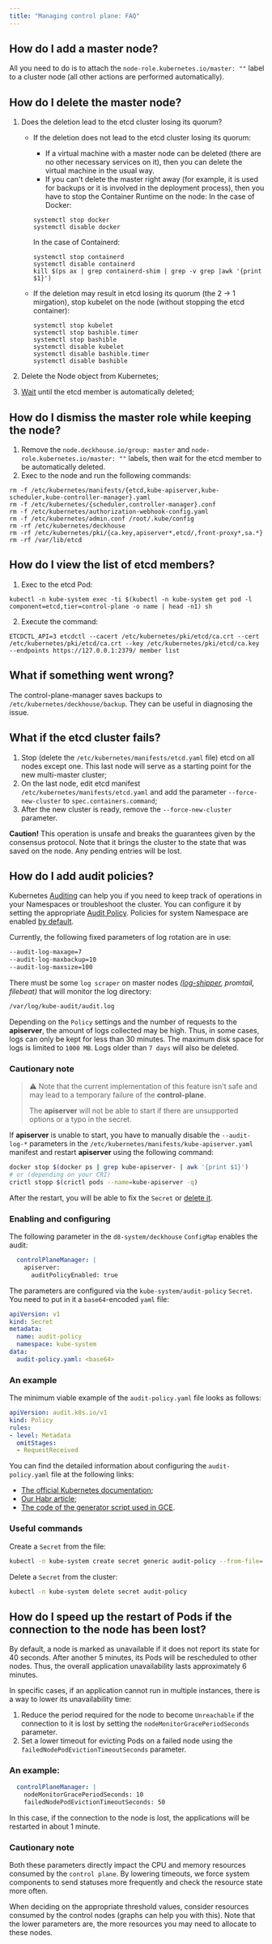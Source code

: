 ```yaml
---
title: "Managing control plane: FAQ"
---
```


## How do I add a master node?

All you need to do is to attach the `node-role.kubernetes.io/master: ""` label to a cluster node (all other actions are performed automatically).

## How do I delete the master node?

1. Does the deletion lead to the etcd cluster losing its quorum?
   * If the deletion does not lead to the etcd cluster losing its quorum:
     * If a virtual machine with a master node can be deleted (there are no other necessary services on it), then you can delete the virtual machine in the usual way.
     * If you can't delete the master right away (for example, it is used for backups or it is involved in the deployment process), then you have to stop the Container Runtime on the node:
      In the case of Docker:
      ```shell
      systemctl stop docker
      systemctl disable docker
      ```
      In the case of Containerd:
      ```shell
      systemctl stop containerd
      systemctl disable containerd
      kill $(ps ax | grep containerd-shim | grep -v grep |awk '{print $1}')
      ```

   * If the deletion may result in etcd losing its quorum (the 2 -> 1 mirgation), stop kubelet on the node (without stopping the etcd container):
        
      ```shell
      systemctl stop kubelet
      systemctl stop bashible.timer
      systemctl stop bashible
      systemctl disable kubelet
      systemctl disable bashible.timer
      systemctl disable bashible
      ```

2. Delete the Node object from Kubernetes;
3. [Wait](#how-do-i-view-the-list-of-etcd-members) until the etcd member is automatically deleted;

## How do I dismiss the master role while keeping the node?

1. Remove the `node.deckhouse.io/group: master` and `node-role.kubernetes.io/master: ""` labels, then wait for the etcd member to be automatically deleted.
2. Exec to the node and run the following commands:
  ```shell
  rm -f /etc/kubernetes/manifests/{etcd,kube-apiserver,kube-scheduler,kube-controller-manager}.yaml
  rm -f /etc/kubernetes/{scheduler,controller-manager}.conf
  rm -f /etc/kubernetes/authorization-webhook-config.yaml
  rm -f /etc/kubernetes/admin.conf /root/.kube/config
  rm -rf /etc/kubernetes/deckhouse
  rm -rf /etc/kubernetes/pki/{ca.key,apiserver*,etcd/,front-proxy*,sa.*}
  rm -rf /var/lib/etcd
  ```

## How do I view the list of etcd members?

1. Exec to the etcd Pod:
  ```shell
  kubectl -n kube-system exec -ti $(kubectl -n kube-system get pod -l component=etcd,tier=control-plane -o name | head -n1) sh
  ```
2. Execute the command:
  ```shell
  ETCDCTL_API=3 etcdctl --cacert /etc/kubernetes/pki/etcd/ca.crt --cert /etc/kubernetes/pki/etcd/ca.crt --key /etc/kubernetes/pki/etcd/ca.key --endpoints https://127.0.0.1:2379/ member list
  ```

## What if something went wrong?

The control-plane-manager saves backups to `/etc/kubernetes/deckhouse/backup`. They can be useful in diagnosing the issue.

## What if the etcd cluster fails?

1. Stop (delete the `/etc/kubernetes/manifests/etcd.yaml` file) etcd on all nodes except one. This last node will serve as a starting point for the new multi-master cluster;
2. On the last node, edit etcd manifest `/etc/kubernetes/manifests/etcd.yaml` and add the parameter `--force-new-cluster` to `spec.containers.command`;
3. After the new cluster is ready, remove the `--force-new-cluster` parameter.

**Caution!** This operation is unsafe and breaks the guarantees given by the consensus protocol. Note that it brings the cluster to the state that was saved on the node. Any pending entries will be lost.

## How do I add audit policies?

Kubernetes [Auditing](https://kubernetes.io/docs/tasks/debug-application-cluster/debug-cluster/) can help you if you need to keep track of operations in your Namespaces or troubleshoot the cluster. You can configure it by setting the appropriate [Audit Policy](https://kubernetes.io/docs/tasks/debug-application-cluster/audit/#audit-policy). Policies for system Namespace are enabled [by default](#auditing).

Currently, the following fixed parameters of log rotation are in use:
```bash
--audit-log-maxage=7
--audit-log-maxbackup=10
--audit-log-maxsize=100
```
There must be some `log scraper` on master nodes  *([log-shipper](../460-log-shipper/cr.html#clusterloggingconfig), promtail, filebeat)* that will monitor the log directory:
```bash
/var/log/kube-audit/audit.log
```
Depending on the `Policy` settings and the number of requests to the **apiserver**, the amount of logs collected may be high. Thus, in some cases, logs can only be kept for less than 30 minutes. The maximum disk space for logs is limited to `1000 MB`.  Logs older than `7 days` will also be deleted.

### Cautionary note
> ⚠️ Note that the current implementation of this feature isn't safe and may lead to a temporary failure of the **control-plane**.
>
> The **apiserver** will not be able to start if there are unsupported options or a typo in the secret.

If **apiserver** is unable to start, you have to manually disable the `--audit-log-*` parameters in the `/etc/kubernetes/manifests/kube-apiserver.yaml` manifest and restart **apiserver** using the following command:
```bash
docker stop $(docker ps | grep kube-apiserver- | awk '{print $1}')
# or (depending on your CRI)
crictl stopp $(crictl pods --name=kube-apiserver -q)
```
After the restart, you will be able to fix the `Secret` or [delete it](#useful-commands).

### Enabling and configuring
The following parameter in the `d8-system/deckhouse` `ConfigMap` enables the audit:
```yaml
  controlPlaneManager: |
    apiserver:
      auditPolicyEnabled: true
```
The parameters are configured via the `kube-system/audit-policy` `Secret`. You need to put in it a `base64`-encoded `yaml` file:
```yaml
apiVersion: v1
kind: Secret
metadata:
  name: audit-policy
  namespace: kube-system
data:
  audit-policy.yaml: <base64>
```
### An example
The minimum viable example of the `audit-policy.yaml` file looks as follows:
```yaml
apiVersion: audit.k8s.io/v1
kind: Policy
rules:
- level: Metadata
  omitStages:
  - RequestReceived
```
You can find the detailed information about configuring the `audit-policy.yaml` file at the following links:
- [The official Kubernetes documentation](https://kubernetes.io/docs/tasks/debug-application-cluster/audit/#audit-policy);
- [Our Habr article](https://habr.com/ru/company/flant/blog/468679/);
- [The code of the generator script used in GCE](https://github.com/kubernetes/kubernetes/blob/0ef45b4fcf7697ea94b96d1a2fe1d9bffb692f3a/cluster/gce/gci/configure-helper.sh#L722-L862).

### Useful commands
Create a `Secret` from the file:
```bash
kubectl -n kube-system create secret generic audit-policy --from-file=./audit-policy.yaml
```
Delete a `Secret` from the cluster:
```bash
kubectl -n kube-system delete secret audit-policy
```

## How do I speed up the restart of Pods if the connection to the node has been lost?

By default, a node is marked as unavailable if it does not report its state for 40 seconds. After another 5 minutes, its Pods will be rescheduled to other nodes. Thus, the overall application unavailability lasts approximately 6 minutes.

In specific cases, if an application cannot run in multiple instances, there is a way to lower its unavailability time: 

1. Reduce the period required for the node to become `Unreachable` if the connection to it is lost by setting the `nodeMonitorGracePeriodSeconds` parameter.
1. Set a lower timeout for evicting Pods on a failed node using the `failedNodePodEvictionTimeoutSeconds` parameter.

### An example:
```yaml
  controlPlaneManager: |
    nodeMonitorGracePeriodSeconds: 10
    failedNodePodEvictionTimeoutSeconds: 50
```
In this case, if the connection to the node is lost, the applications will be restarted in about 1 minute.

### Cautionary note
Both these parameters directly impact the CPU and memory resources consumed by the `control plane`. By lowering timeouts, we force system components to send statuses more frequently and check the resource state more often. 

When deciding on the appropriate threshold values, consider resources consumed by the control nodes (graphs can help you with this). Note that the lower parameters are, the more resources you may need to allocate to these nodes.     
